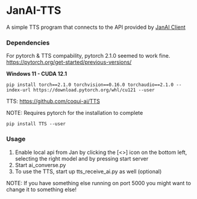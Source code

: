 # JanAI-TTS
A simple TTS program that connects to the API provided by [JanAI Client](https://github.com/janhq/jan)

### Dependencies
For pytorch & TTS compability, pytorch 2.1.0 seemed to work fine. https://pytorch.org/get-started/previous-versions/

**Windows 11 - CUDA 12.1**
```
pip install torch==2.1.0 torchvision==0.16.0 torchaudio==2.1.0 --index-url https://download.pytorch.org/whl/cu121 --user
```

TTS: https://github.com/coqui-ai/TTS

NOTE: Requires pytorch for the installation to complete
```
pip install TTS --user
```


### Usage
1) Enable local api from Jan by clicking the [<>] icon on the bottom left, selecting the right model and by pressing start server
2) Start ai_converse.py
3) To use the TTS, start up tts_receive_ai.py as well (optional)

NOTE: If you have something else running on port 5000 you might want to change it to something else!
